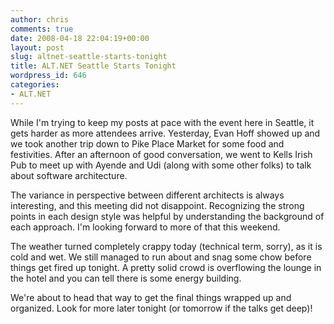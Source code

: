 ```yaml
---
author: chris
comments: true
date: 2008-04-18 22:04:19+00:00
layout: post
slug: altnet-seattle-starts-tonight
title: ALT.NET Seattle Starts Tonight
wordpress_id: 646
categories:
- ALT.NET
---
```


While I'm trying to keep my posts at pace with the event here in Seattle, it gets harder as more attendees arrive. Yesterday, Evan Hoff showed up and we took another trip down to Pike Place Market for some food and festivities. After an afternoon of good conversation, we went to Kells Irish Pub to meet up with Ayende and Udi (along with some other folks) to talk about software architecture.

The variance in perspective between different architects is always interesting, and this meeting did not disappoint. Recognizing the strong points in each design style was helpful by understanding the background of each approach. I'm looking forward to more of that this weekend.

The weather turned completely crappy today (technical term, sorry), as it is cold and wet. We still managed to run about and snag some chow before things get fired up tonight. A pretty solid crowd is overflowing the lounge in the hotel and you can tell there is some energy building.

We're about to head that way to get the final things wrapped up and organized. Look for more later tonight (or tomorrow if the talks get deep)!

